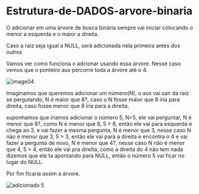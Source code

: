 # Estrutura-de-DADOS-arvore-binaria

O adicionar em uma árvore de busca binária sempre vai iniciar colocando o menor a esquerda e o maior a direita.


Caso a raiz seja igual a NULL, será adicionada nela primeira antes dos outros


Vamos ver como funciona o adcionar usando essa árvore.
Nesse caso vemos que o ponteiro aux percorre toda a árvore até o 4.



![image04](https://user-images.githubusercontent.com/91989796/170873308-01e67ad9-c107-4bc1-8789-999493ac43d2.gif)


Imaginamos que queremos adicionar um número(N), o aux vai sair da raiz se pergutando, N é maior que 8?, caso o N fosse maior que 8 iria para direita, caso fosse
menor que 8 iria para a direita.

suponhamos que iriamos adicionar o número 5, N=5, ele vai perguntar, N é menor que 8?, como N é menor que 8, 5 < 8, então ele vai para esquerda e chega ao 3, e vai fazer a mesma  pergunta, N é menor que 3, nesse caso N não é menor que 3, 5 > 3, então ele vai para a direita e encontra o 4 e vai fazer a pergunta de novo, N é menor que 4?, nesse caso N não é menor que 4, 5 > 4, então ele vai pra direita, como a direita do 4 não tem nada dizemos que ele ta apontando para NULL, então o número 5 vai ficar no lugar do NULL.

Por fim ficaria assim a árvore.


![adicionado 5](https://user-images.githubusercontent.com/91989796/170874902-6eec83ad-9b08-4e85-9d22-71593e1247e1.png)
